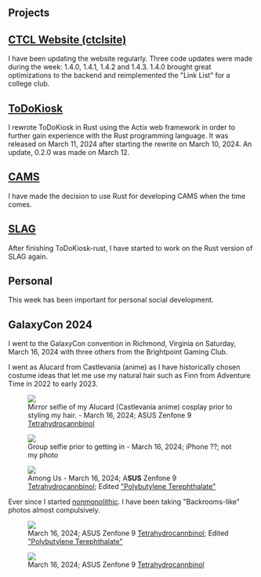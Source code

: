 
## Projects

## [CTCL Website (ctclsite)](../../projects/ctclsite/)
I have been updating the website regularly. Three code updates were made during the week: 1.4.0, 1.4.1, 1.4.2 and 1.4.3. 1.4.0 brought great optimizations to the backend and reimplemented the "Link List" for a college club.

## [ToDoKiosk](../../projects/todokiosk/)
I rewrote ToDoKiosk in Rust using the Actix web framework in order to further gain experience with the Rust programming language. It was released on March 11, 2024 after starting the rewrite on March 10, 2024. An update, 0.2.0 was made on March 12.

## [CAMS](../../projects/cams/)
I have made the decision to use Rust for developing CAMS when the time comes.

## [SLAG](../../projects/slag/)
After finishing ToDoKiosk-rust, I have started to work on the Rust version of SLAG again.

## Personal
This week has been important for personal social development.

## GalaxyCon 2024
I went to the GalaxyCon convention in Richmond, Virginia on Saturday, March 16, 2024 with three others from the Brightpoint Gaming Club. 

I went as Alucard from Castlevania (anime) as I have historically chosen costume ideas that let me use my natural hair such as Finn from Adventure Time in 2022 to early 2023.

<figure>
    <img src="/static/pages/blog/14/selfie_1.webp">
    <figcaption>Mirror selfie of my Alucard (Castlevania anime) cosplay prior to styling my hair. - March 16, 2024; ASUS Zenfone 9 <a href="../../projects/pc_thc/">Tetrahydrocannbinol</a></figcaption>
</figure>

<figure>
    <img src="/static/pages/blog/14/group_selfie_nonctcl.webp">
    <figcaption>Group selfie prior to getting in - March 16, 2024; iPhone ??; not my photo</figcaption>
</figure>

<figure>
    <img src="/static/pages/blog/14/amogus.webp">
    <figcaption>Among Us - March 16, 2024; A<strong>SUS</strong> Zenfone 9 <a href="../../projects/pc_thc/">Tetrahydrocannbinol</a>; Edited <a href="../../projects/pc_pbt/">"Polybutylene Terephthalate"</a></figcaption>
</figure>

Ever since I started [nonmonolithic](../../projects/nonmono/). I have been taking "Backrooms-like" photos almost compulsively.

<figure>
    <img src="/static/pages/blog/14/backrooms_1.webp">
    <figcaption>March 16, 2024; ASUS Zenfone 9 <a href="../../projects/pc_thc/">Tetrahydrocannbinol</a>; Edited <a href="../../projects/pc_pbt/">"Polybutylene Terephthalate"</a></figcaption>
</figure>

<figure>
    <img src="/static/pages/blog/14/backrooms_2.webp">
    <figcaption>March 16, 2024; ASUS Zenfone 9 <a href="../../projects/pc_thc/">Tetrahydrocannbinol</a></figcaption>
</figure>
